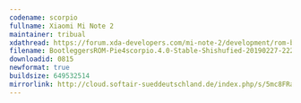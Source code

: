```yaml
---
codename: scorpio
fullname: Xiaomi Mi Note 2
maintainer: tribual
xdathread: https://forum.xda-developers.com/mi-note-2/development/rom-bootleggers-t3875691
filename: BootleggersROM-Pie4scorpio.4.0-Stable-Shishufied-20190227-222506.zip
downloadid: 0815
newformat: true
buildsize: 649532514
mirrorlink: http://cloud.softair-sueddeutschland.de/index.php/s/5mc8FRaiQ7Q69di
---
```

